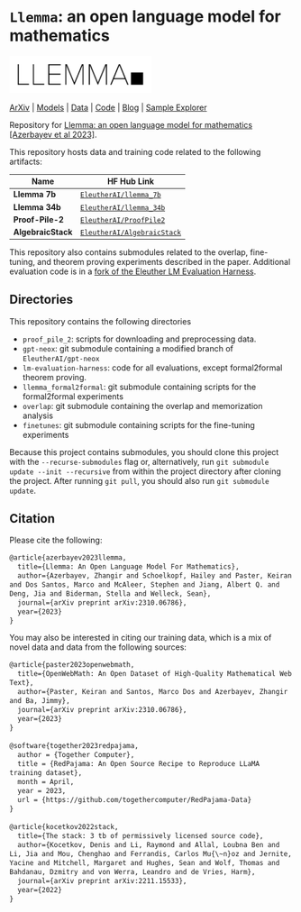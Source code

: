 # `Llemma`: an open language model for mathematics

<img src="./llemma.jpg" width="50%"/>
  
[ArXiv](http://arxiv.org/abs/2310.10631) | [Models](https://huggingface.co/EleutherAI/llemma_34b) | [Data](https://huggingface.co/datasets/EleutherAI/proof-pile-2) | [Code](https://github.com/EleutherAI/math-lm) | [Blog](https://blog.eleuther.ai/llemma/) | [Sample Explorer](https://llemma-demo.github.io/)

Repository for [Llemma: an open language model for mathematics [Azerbayev et al 2023]](https://arxiv.org/abs/2310.10631).

This repository hosts data and training code related to the following artifacts:

| Name | HF Hub Link |
| ---------- | ------------------ | 
| **Llemma 7b** |[`EleutherAI/llemma_7b`](https://huggingface.co/EleutherAI/llemma_7b)  | 
| **Llemma 34b** |[`EleutherAI/llemma_34b`](https://huggingface.co/EleutherAI/llemma_34b)  | 
| **Proof-Pile-2** |[`EleutherAI/ProofPile2`](https://huggingface.co/datasets/EleutherAI/proof-pile-2)  | 
| **AlgebraicStack** |[`EleutherAI/AlgebraicStack`](https://huggingface.co/datasets/EleutherAI/proof-pile-2/tree/main/algebraic-stack)  | 

This repository also contains submodules related to the overlap, fine-tuning, and theorem proving experiments described in the paper.
Additional evaluation code is in a [fork of the Eleuther LM Evaluation Harness](https://github.com/wellecks/lm-evaluation-harness).

## Directories 
This repository contains the following directories
- `proof_pile_2`: scripts for downloading and preprocessing data.
- `gpt-neox`: git submodule containing a modified branch of `EleutherAI/gpt-neox`
- `lm-evaluation-harness`: code for all evaluations, except formal2formal theorem proving.
- `llemma_formal2formal`: git submodule containing scripts for the formal2formal experiments
- `overlap`: git submodule containing the overlap and memorization analysis 
- `finetunes`: git submodule containing scripts for the fine-tuning experiments

Because this project contains submodules, you should clone this project with the `--recurse-submodules` flag or, alternatively, run `git submodule update --init --recursive` from within the project directory after cloning the project. After running `git pull`, you should also run `git submodule update`.

## Citation
Please cite the following:
```
@article{azerbayev2023llemma,
  title={Llemma: An Open Language Model For Mathematics}, 
  author={Azerbayev, Zhangir and Schoelkopf, Hailey and Paster, Keiran and Dos Santos, Marco and McAleer, Stephen and Jiang, Albert Q. and Deng, Jia and Biderman, Stella and Welleck, Sean},
  journal={arXiv preprint arXiv:2310.06786},
  year={2023}
}
```

You may also be interested in citing our training data, which is a mix of novel data and data from the following sources:
```
@article{paster2023openwebmath,
  title={OpenWebMath: An Open Dataset of High-Quality Mathematical Web Text},
  author={Paster, Keiran and Santos, Marco Dos and Azerbayev, Zhangir and Ba, Jimmy},
  journal={arXiv preprint arXiv:2310.06786},
  year={2023}
}

@software{together2023redpajama,
  author = {Together Computer},
  title = {RedPajama: An Open Source Recipe to Reproduce LLaMA training dataset},
  month = April,
  year = 2023,
  url = {https://github.com/togethercomputer/RedPajama-Data}
}

@article{kocetkov2022stack,
  title={The stack: 3 tb of permissively licensed source code},
  author={Kocetkov, Denis and Li, Raymond and Allal, Loubna Ben and Li, Jia and Mou, Chenghao and Ferrandis, Carlos Mu{\~n}oz and Jernite, Yacine and Mitchell, Margaret and Hughes, Sean and Wolf, Thomas and Bahdanau, Dzmitry and von Werra, Leandro and de Vries, Harm},
  journal={arXiv preprint arXiv:2211.15533},
  year={2022}
}
```
